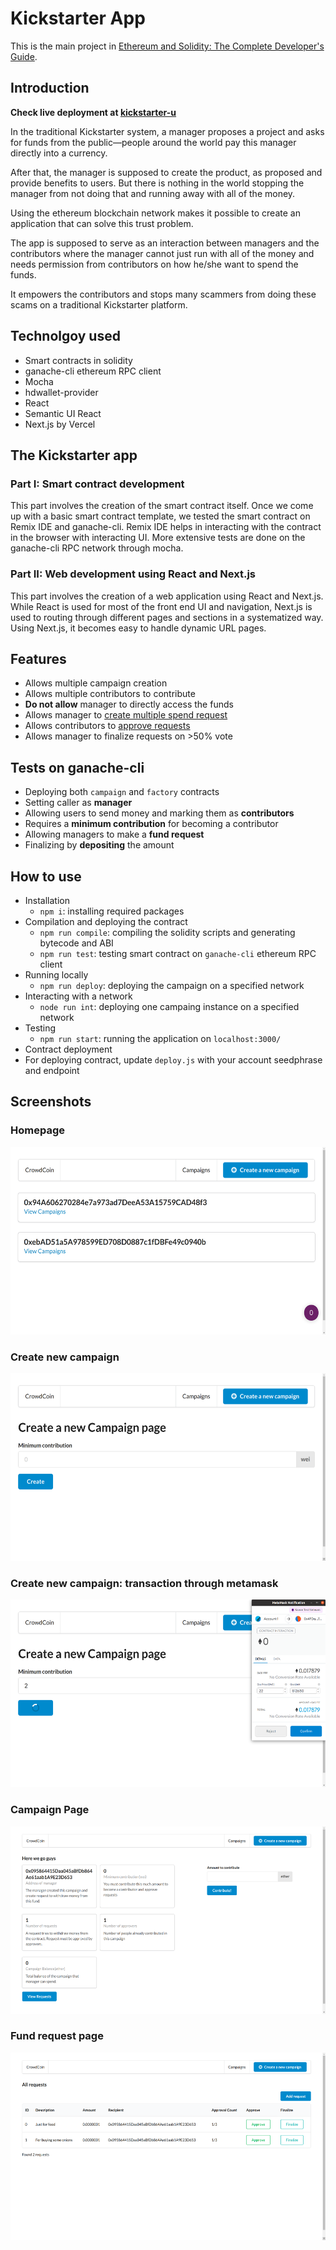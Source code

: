 # Kickstarter App
This is the main project in [Ethereum and Solidity: The Complete Developer's Guide](https://www.udemy.com/course/ethereum-and-solidity-the-complete-developers-guide/). 

## Introduction
**Check live deployment at [kickstarter-u](https://kickstarter-u-cdaneamqj-akcgjc007.vercel.app/)**

In the traditional Kickstarter system, a manager proposes a project and asks for funds from the public—people around the world pay this manager directly into a currency. 

After that, the manager is supposed to create the product, as proposed and provide benefits to users. But there is nothing in the world stopping the manager from not doing that and running away with all of the money.

Using the ethereum blockchain network makes it possible to create an application that can solve this trust problem.

The app is supposed to serve as an interaction between managers and the contributors where the manager cannot just run with all of the money and needs permission from contributors on how he/she want to spend the funds.

It empowers the contributors and stops many scammers from doing these scams on a traditional Kickstarter platform.

## Technolgoy used
 - Smart contracts in solidity
 - ganache-cli ethereum RPC client
 - Mocha
 - hdwallet-provider
 - React
 - Semantic UI React
 - Next.js by Vercel

## The Kickstarter app
### Part I: Smart contract development
This part involves the creation of the smart contract itself. Once we come up with a basic smart contract template, we tested the smart contract on Remix IDE and ganache-cli. Remix IDE helps in interacting with the contract in the browser with interacting UI. More extensive tests are done on the ganache-cli RPC network through mocha.
### Part II: Web development using React and Next.js
This part involves the creation of a web application using React and Next.js. While React is used for most of the front end UI and navigation, Next.js is used to routing through different pages and sections in a systematized way. Using Next.js, it becomes easy to handle dynamic URL pages.

## Features
 - Allows multiple campaign creation
 - Allows multiple contributors to contribute
 - <b>Do not allow</b> manager to directly access the funds
 - Allows manager to <u>create multiple spend request</u>
 - Allows contributors to <u>approve requests</u>
 - Allows manager to finalize requests on >50% vote


## Tests on ganache-cli
 - Deploying both `campaign` and `factory` contracts
 - Setting caller as <b>manager</b>
 - Allowing users to send money and marking them as <b>contributors</b>
 - Requires a <b>minimum contribution</b> for becoming a contributor
 - Allowing managers to make a <b>fund request</b>
 - Finalizing by <b>depositing</b> the amount


## How to use
 - Installation
   - `npm i`: installing required packages
 - Compilation and deploying the contract
   - `npm run compile`: compiling the solidity scripts and generating bytecode and ABI
   - `npm run test`: testing smart contract on `ganache-cli` ethereum RPC client
 - Running locally
   - `npm run deploy`: deploying the campaign on a specified network
 - Interacting with a network
   - `node run int`: deploying one campaing instance on a specified network
- Testing
   - `npm run start`: running the application on `localhost:3000/`
 - Contract deployment
  - For deploying contract, update `deploy.js` with your account seedphrase and endpoint

## Screenshots
<h3>Homepage</h3>
<img height="300" src="./__sample/1.png">
<h3>Create new campaign</h3>
<img height="300" src="./__sample/2.png">
<h3>Create new campaign: transaction through metamask</h3>
<img height="300" src="./__sample/3.png">
<h3>Campaign Page</h3>
<img height="300" src="./__sample/4.png">
<h3>Fund request page</h3>
<img height="300" src="./__sample/5.png">


